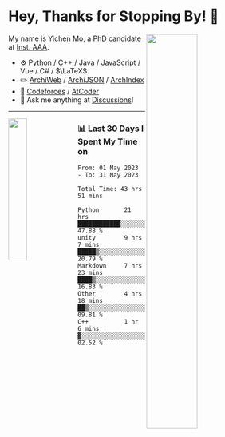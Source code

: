 # Hey, Thanks for Stopping By! 🦭

<picture>
    <source media="(prefers-color-scheme: dark)" srcset="https://github-readme-stats.vercel.app/api?username=amomorning&show_icons=true&theme=noctis_minimus&hide=issues">
    <img align="right" width="45%" src="https://github-readme-stats.vercel.app/api?username=amomorning&show_icons=true&theme=graywhite&hide=issues">
</picture>


My name is Yichen Mo, a PhD candidate at [Inst. AAA](https://archialgo.com).

-   :gear: Python / C++ / Java / JavaScript / Vue / C# / $\LaTeX$ 
-   :pencil2: [ArchiWeb](https://web.archialgo.com) / [ArchiJSON](https://www.food4rhino.com/en/app/archijson) / [ArchIndex](https://index.archialgo.com/) 
-   :abacus: [Codeforces](https://codeforces.com/profile/LaPluma) / [AtCoder](https://atcoder.jp/users/amomorning)
-   :thought_balloon: Ask me anything at [Discussions](https://github.com/amomorning/amomorning/discussions/new)!


---

<picture>
    <source media="(prefers-color-scheme: dark)" srcset="https://github-readme-stats.vercel.app/api/top-langs/?username=amomorning&hide=Mathematica&theme=noctis_minimus">
    <img align="left" width="27%" src="https://github-readme-stats.vercel.app/api/top-langs/?username=amomorning&hide=Mathematica&theme=graywhite">
</picture>

  
### 📊 Last 30 Days I Spent My Time on

<!--START_SECTION:waka-->

```text
From: 01 May 2023 - To: 31 May 2023

Total Time: 43 hrs 51 mins

Python       21 hrs          ████████████░░░░░░░░░░░░░   47.88 %
unity        9 hrs 7 mins    █████▒░░░░░░░░░░░░░░░░░░░   20.79 %
Markdown     7 hrs 23 mins   ████▒░░░░░░░░░░░░░░░░░░░░   16.83 %
Other        4 hrs 18 mins   ██▒░░░░░░░░░░░░░░░░░░░░░░   09.81 %
C++          1 hr 6 mins     ▓░░░░░░░░░░░░░░░░░░░░░░░░   02.52 %
```

<!--END_SECTION:waka-->　　
